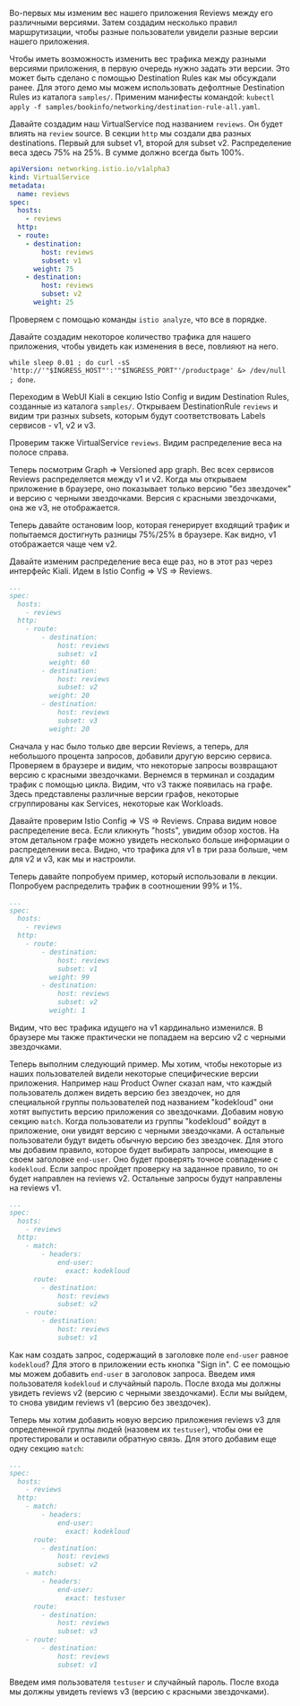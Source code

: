 Во-первых мы изменим вес нашего приложения Reviews между его различными версиями. Затем создадим несколько правил маршрутизации, чтобы разные пользователи увидели разные версии нашего приложения.

Чтобы иметь возможность изменить вес трафика между разными версиями приложения, в первую очередь нужно задать эти версии. Это может быть сделано с помощью Destination Rules как мы обсуждали ранее. Для этого демо мы можем использовать дефолтные Destination Rules из каталога `samples/`. Применим манифесты командой: `kubectl apply -f samples/bookinfo/networking/destination-rule-all.yaml`.

Давайте создадим наш VirtualService под названием `reviews`. Он будет влиять на `review` source. В секции `http` мы создали два разных destinations. Первый для subset v1, второй для subset v2. Распределение веса здесь 75% на 25%. В сумме должно всегда быть 100%.

```yaml
apiVersion: networking.istio.io/v1alpha3
kind: VirtualService
metadata:
  name: reviews
spec:
  hosts:
    - reviews
  http:
  - route:
    - destination:
        host: reviews
        subset: v1
      weight: 75
    - destination:
        host: reviews
        subset: v2
      weight: 25
```

Проверяем с помощью команды `istio analyze`, что все в порядке.

Давайте создадим некоторое количество трафика для нашего приложения, чтобы увидеть как изменения в весе, повлияют на него.

`while sleep 0.01 ; do curl -sS 'http://'"$INGRESS_HOST"':'"$INGRESS_PORT"'/productpage' &> /dev/null ; done`.

Переходим в WebUI Kiali в секцию Istio Config и видим Destination Rules, созданные из каталога `samples/`. Открываем DestinationRule `reviews` и видим три разных subsets, которым будут соответствовать Labels сервисов - v1, v2 и v3.

Проверим также VirtualService `reviews`. Видим распределение веса на полосе справа.

Теперь посмотрим Graph => Versioned app graph. Вес всех сервисов Reviews распределяется между v1 и v2. Когда мы открываем приложение в браузере, оно показывает только версию "без звездочек" и версию с черными звездочками. Версия с красными звездочками, она же v3, не отображается.

Теперь давайте остановим loop, которая генерирует входящий трафик и попытаемся достигнуть разницы 75%/25% в браузере. Как видно, v1 отображается чаще чем v2.

Давайте изменим распределение веса еще раз, но в этот раз через интерфейс Kiali. Идем в Istio Config => VS => Reviews.

```yaml
...
spec:
  hosts:
    - reviews
  http:
    - route:
        - destination:
            host: reviews
            subset: v1
          weight: 60
        - destination:
            host: reviews
            subset: v2
          weight: 20
        - destination:
            host: reviews
            subset: v3
          weight: 20
```

Сначала у нас было только две версии Reviews, а теперь, для небольшого процента запросов, добавили другую версию сервиса. Проверяем в браузере и видим, что некоторые запросы возвращают версию с красными звездочками. Вернемся в терминал и создадим трафик с помощью цикла. Видим, что v3 также появилась на графе. Здесь представлены различные версии графов, некоторые сгруппированы как Services, некоторые как Workloads.

Давайте проверим Istio Config => VS => Reviews. Справа видим новое распределение веса. Если кликнуть "hosts", увидим обзор хостов. На этом детальном графе можно увидеть несколько больше информации о распределении веса. Видно, что трафика для v1 в три раза больше, чем для v2 и v3, как мы и настроили.

Теперь давайте попробуем пример, который использовали в лекции. Попробуем распределить трафик в соотношении 99% и 1%.

```yaml
...
spec:
  hosts:
    - reviews
  http:
    - route:
        - destination:
            host: reviews
            subset: v1
          weight: 99
        - destination:
            host: reviews
            subset: v2
          weight: 1
```

Видим, что вес трафика идущего на v1 кардинально изменился. В браузере мы также практически не попадаем на версию v2 с черными звездочками.

Теперь выполним следующий пример. Мы хотим, чтобы некоторые из наших пользователей видели некоторые специфические версии приложения. Например наш Product Owner сказал нам, что каждый пользователь должен видеть версию без звездочек, но для специальной группы пользователей под названием "kodekloud" они хотят выпустить версию приложения со звездочками. Добавим новую секцию `match`. Когда пользователи из группы "kodekloud" войдут в приложение, они увидят версию с черными звездочками. А остальные пользователи будут видеть обычную версию без звездочек. Для этого мы добавим правило, которое будет выбирать запросы, имеющие в своем заголовке `end-user`. Оно будет проверять точное совпадение с `kodekloud`. Если запрос пройдет проверку на заданное правило, то он будет направлен на reviews v2. Остальные запросы будут направлены на reviews v1.

```yaml
...
spec:
  hosts:
    - reviews
  http:
    - match:
        - headers:
            end-user:
              exact: kodekloud
      route:
        - destination:
            host: reviews
            subset: v2
    - route:
        - destination:
            host: reviews
            subset: v1
```

Как нам создать запрос, содержащий в заголовке поле `end-user` равное `kodekloud`? Для этого в приложении есть кнопка "Sign in". С ее помощью мы можем добавить `end-user` в заголовок запроса. Введем имя пользователя `kodekloud` и случайный пароль. После входа мы должны увидеть reviews v2 (версию с черными звездочками). Если мы выйдем, то снова увидим reviews v1 (версию без звездочек).

Теперь мы хотим добавить новую версию приложения reviews v3 для определенной группы людей (назовем их `testuser`), чтобы они ее протестировали и оставили обратную связь. Для этого добавим еще одну секцию `match`:

```yaml
...
spec:
  hosts:
    - reviews
  http:
    - match:
        - headers:
            end-user:
              exact: kodekloud
      route:
        - destination:
            host: reviews
            subset: v2
    - match:
        - headers:
            end-user:
              exact: testuser
      route:
        - destination:
            host: reviews
            subset: v3
    - route:
        - destination:
            host: reviews
            subset: v1
```

Введем имя пользователя `testuser` и случайный пароль. После входа мы должны увидеть reviews v3 (версию с красными звездочками).